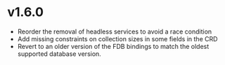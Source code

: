 # v1.6.0

* Reorder the removal of headless services to avoid a race condition
* Add missing constraints on collection sizes in some fields in the CRD
* Revert to an older version of the FDB bindings to match the oldest supported
  database version.